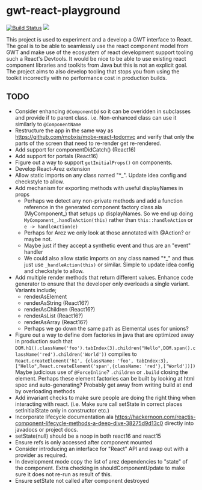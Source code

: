 # gwt-react-playground

[![Build Status](https://secure.travis-ci.org/realityforge/gwt-react-playground.png?branch=master)](http://travis-ci.org/realityforge/gwt-react-playground)
[<img src="https://img.shields.io/maven-central/v/org.realityforge.react/react.svg?label=latest%20release"/>](http://search.maven.org/#search%7Cga%7C1%7Cg%3A%22org.realityforge.react%22%20a%3A%22react%22)

This project is used to experiment and a develop a GWT interface to React. The goal is to be able to
seamlessly use the react component model from GWT and make use of the ecosystem of react development
support tooling such a React's Devtools. It would be nice to be able to use existing react component
libraries and toolkits from Java but this is not an explicit goal. The project aims to also develop
tooling that stops you from using the toolkit incorrectly with no performance cost in production builds.

## TODO

* Consider enhancing `@ComponentId` so it can be overidden in subclasses and provide if to parent class.
  i.e. Non-enhanced class can use it similarly to `@ComponentName`
* Restructure the app in the same way as https://github.com/mobxjs/mobx-react-todomvc and verify  that
  only the parts of the screen that need to re-render get re-rendered.
* Add support for componentDidCatch() (React16)
* Add support for portals (React16)
* Figure out a way to support `getInitialProps()` on components.
* Develop React-Arez extension
* Allow static imports on any class named "*_". Update idea config and checkstyle to allow.
* Add mechanism for exporting methods with useful displayNames in props
  - Perhaps we detect any non-private methods and add a function reference in the generated component
    factory class ala (MyComponent_) that setups up displayNames. So we end up doing `MyComponent_.handleAction(this)`
    rather than `this::handleAction` or `e -> handleAction(e)`
  - Perhaps for Arez we only look at those annotated with @Action? or maybe not.
  - Maybe just if they accept a synthetic event and thus are an "event" handler
  - We could also allow static imports on any class named "*_" and thus just use `_handleAction(this)` or similar.
    Simple to update idea config and checkstyle to allow.
* Add multiple render methods that return different values. Enhance code generator to ensure that
  the developer only overloads a single variant. Variants include;
  - renderAsElement
  - renderAsString (React16?)
  - renderAsChildren (React16?)
  - renderAsList (React16?)
  - renderAsArray (React16?)
  - Perhaps we go down the same path as Elemental uses for unions?
* Figure out a way to define dom factories in java that are optimized away in production such that
   `DOM.h1().className('foo').tabIndex(3).children("Hello",DOM.span().className('red').children('World'))`
   compiles to `React.createElement('h1', {className: 'foo', tabIndex:3},["Hello",React.createElement('span',{className: 'red'},['World'])])`
   Maybe judicious use of `@ForceInline`? `.children` or `.build` closing the element. Perhaps these
   element factories can be built by looking at html spec and auto-generating? Probably get away from writing build
   at end by overloading methods
* Add invariant checks to make sure people are doing the right thing when interacting with react.
  (i.e. Make sure call setState in correct places setInitialState only in constructor etc.)
* Incorporate lifecycle documentation ala https://hackernoon.com/reactjs-component-lifecycle-methods-a-deep-dive-38275d9d13c0
  directly into javadocs or project docs.
* setState(null) should be a noop in both react16 and react15
* Ensure refs is only accessed after component mounted
* Consider introducing an interface for "React" API and swap out with a provider as required.
* In development mode copy the list of arez dependencies to "state" of the component. Extra checking in
  shouldComponentUpdate to make sure it does not re-run as result of this.
* Ensure setState not called after component destroyed
